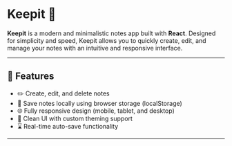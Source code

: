 # Keepit 📃

**Keepit** is a modern and minimalistic notes app built with **React**. Designed for simplicity and speed, Keepit allows you to quickly create, edit, and manage your notes with an intuitive and responsive interface.

---

## 🚀 Features

* ✏️ Create, edit, and delete notes
* 📂 Save notes locally using browser storage (localStorage)
* 🌐 Fully responsive design (mobile, tablet, and desktop)
* 🌈 Clean UI with custom theming support
* ⌛ Real-time auto-save functionality

---

